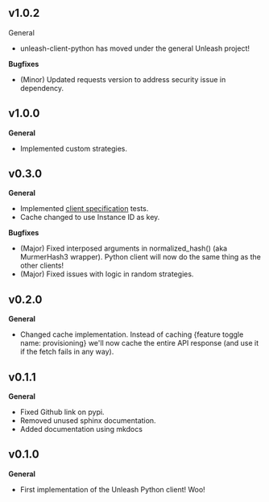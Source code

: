## v1.0.2

General
* unleash-client-python has moved under the general Unleash project!

**Bugfixes**
* (Minor) Updated requests version to address security issue in dependency.

## v1.0.0
**General**
* Implemented custom strategies. 

## v0.3.0

**General**
* Implemented [client specification](https://github.com/Unleash/client-specification) tests.
* Cache changed to use Instance ID as key.

**Bugfixes**
* (Major) Fixed interposed arguments in normalized_hash() (aka MurmerHash3 wrapper).  Python client will now do the same thing as the other clients!
* (Major) Fixed issues with logic in random strategies.

## v0.2.0

**General**
* Changed cache implementation.  Instead of caching {feature toggle name: provisioning} we'll now cache the entire API response (and use it if the fetch fails in any way).

## v0.1.1

**General**
* Fixed Github link on pypi.
* Removed unused sphinx documentation.
* Added documentation using mkdocs

## v0.1.0

**General**
* First implementation of the Unleash Python client!  Woo!
